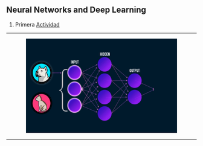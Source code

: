 ## Neural Networks and Deep Learning
1. Primera [Actividad](https://github.com/Jeremy-22/RN/blob/main/Git_y_documentaci%C3%B3n_de_RNA/README.md)



---

<p align="center">
  <img src="r.gif" width="400" height="250" />
</p>

---